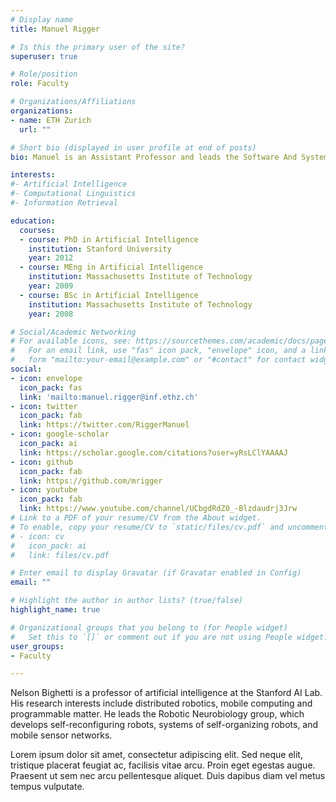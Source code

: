 ```yaml
---
# Display name
title: Manuel Rigger

# Is this the primary user of the site?
superuser: true

# Role/position
role: Faculty

# Organizations/Affiliations
organizations:
- name: ETH Zurich
  url: ""

# Short bio (displayed in user profile at end of posts)
bio: Manuel is an Assistant Professor and leads the Software And Systems Group.

interests: 
#- Artificial Intelligence
#- Computational Linguistics
#- Information Retrieval

education:
  courses:
  - course: PhD in Artificial Intelligence
    institution: Stanford University
    year: 2012
  - course: MEng in Artificial Intelligence
    institution: Massachusetts Institute of Technology
    year: 2009
  - course: BSc in Artificial Intelligence
    institution: Massachusetts Institute of Technology
    year: 2008

# Social/Academic Networking
# For available icons, see: https://sourcethemes.com/academic/docs/page-builder/#icons
#   For an email link, use "fas" icon pack, "envelope" icon, and a link in the
#   form "mailto:your-email@example.com" or "#contact" for contact widget.
social:
- icon: envelope
  icon_pack: fas
  link: 'mailto:manuel.rigger@inf.ethz.ch'
- icon: twitter
  icon_pack: fab
  link: https://twitter.com/RiggerManuel
- icon: google-scholar
  icon_pack: ai
  link: https://scholar.google.com/citations?user=yRsLClYAAAAJ
- icon: github
  icon_pack: fab
  link: https://github.com/mrigger
- icon: youtube
  icon_pack: fab
  link: https://www.youtube.com/channel/UCbgdRdZ0_-Blzdaudrj3Jrw
# Link to a PDF of your resume/CV from the About widget.
# To enable, copy your resume/CV to `static/files/cv.pdf` and uncomment the lines below.
# - icon: cv
#   icon_pack: ai
#   link: files/cv.pdf

# Enter email to display Gravatar (if Gravatar enabled in Config)
email: ""

# Highlight the author in author lists? (true/false)
highlight_name: true

# Organizational groups that you belong to (for People widget)
#   Set this to `[]` or comment out if you are not using People widget.
user_groups:
- Faculty

---
```


Nelson Bighetti is a professor of artificial intelligence at the Stanford AI Lab. His research interests include distributed robotics, mobile computing and programmable matter. He leads the Robotic Neurobiology group, which develops self-reconfiguring robots, systems of self-organizing robots, and mobile sensor networks.

Lorem ipsum dolor sit amet, consectetur adipiscing elit. Sed neque elit, tristique placerat feugiat ac, facilisis vitae arcu. Proin eget egestas augue. Praesent ut sem nec arcu pellentesque aliquet. Duis dapibus diam vel metus tempus vulputate.
